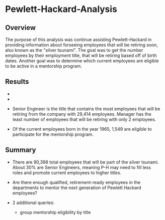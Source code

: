 # Pewlett-Hackard-Analysis

## Overview

The purpose of this analysis was continue assisting Pewlett-Hackard in providing information about forseeing employees that will be retiring soon, also known as the "silver tsunami". The goal was to get the number employees by their employment title, that will be retiring based off of birth dates. Another goal was to determine which current employees are eligible to be active in a mentorship program.


## Results

- 

- 

- Senior Engineer is the title that contains the most employees that will be retiring from the company with 29,414 employees. Manager has the least number of employees that will be retiring with only 2 employees. 

- Of the current employees born in the year 1965, 1,549 are eligible to participate for the mentorship program.


## Summary

- There are 90,398 total employees that will be part of the silver tsunami. About 30% are Senior Engineers, meaning P-H may need to fill less roles and promote current employees to higher titles.

- Are there enough qualified, retirement-ready employees in the departments to mentor the next generation of Pewlett Hackard employees?

- 2 additional queries:
    - group mentorship eligibility by title
